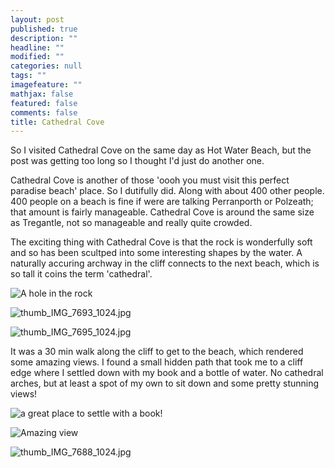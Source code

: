 ```yaml
---
layout: post
published: true
description: ""
headline: ""
modified: ""
categories: null
tags: ""
imagefeature: ""
mathjax: false
featured: false
comments: false
title: Cathedral Cove
---
```




So I visited Cathedral Cove on the same day as Hot Water Beach, but the post was getting too long so I thought I'd just do another one.

Cathedral Cove is another of those 'oooh you must visit this perfect paradise beach' place. So I dutifully did. Along with about 400 other people. 400 people on a beach is fine if were are talking Perranporth or Polzeath; that amount is fairly manageable. Cathedral Cove is around the same size as Tregantle, not so manageable and really quite crowded.

The exciting thing with Cathedral Cove is that the rock is wonderfully soft and so has been scultped into some interesting shapes by the water. A naturally accuring archway in the cliff connects to the next beach, which is so tall it coins the term 'cathedral'.

![A hole in the rock]({{site.baseurl}}/images/thumb_IMG_7691_1024.jpg)

![thumb_IMG_7693_1024.jpg]({{site.baseurl}}/images/thumb_IMG_7693_1024.jpg)

![thumb_IMG_7695_1024.jpg]({{site.baseurl}}/images/thumb_IMG_7695_1024.jpg)

It was a 30 min walk along the cliff to get to the beach, which rendered some amazing views. I found a small hidden path that took me to a cliff edge where I settled down with my book and a bottle of water. No cathedral arches, but at least a spot of my own to sit down and some pretty stunning views!

![a great place to settle with a book!]({{site.baseurl}}/images/thumb_IMG_7686_1024.jpg)

![Amazing view]({{site.baseurl}}/images/thumb_IMG_7682_1024.jpg)

![thumb_IMG_7688_1024.jpg]({{site.baseurl}}/images/thumb_IMG_7688_1024.jpg)


